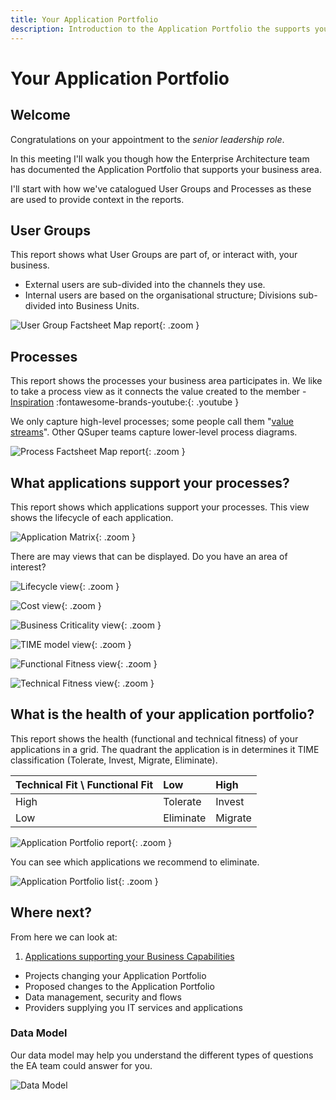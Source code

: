 ```yaml
---
title: Your Application Portfolio
description: Introduction to the Application Portfolio the supports your business area
---
```


# Your Application Portfolio

## Welcome

Congratulations on your appointment to the _senior leadership role_.

In this meeting I'll walk you though how the Enterprise Architecture team has documented the Application Portfolio that supports your business area.

I'll start with how we've catalogued User Groups and Processes as these are used to provide context in the reports.

## User Groups

This report shows what User Groups are part of, or interact with, your business.

- External users are sub-divided into the channels they use.
- Internal users are based on the organisational structure; Divisions sub-divided into Business Units.

![User Group Factsheet Map report](../assets/images/factsheet-map-user-group.png){: .zoom } 


## Processes

This report shows the processes your business area participates in. We like to take a process view as it connects the value created to the member - [Inspiration](https://www.youtube.com/watch?v=C1FPQloVb54) :fontawesome-brands-youtube:{: .youtube }

We only capture high-level processes; some people call them "[value streams](https://en.wikipedia.org/wiki/Value_stream)". Other QSuper teams capture lower-level process diagrams.

![Process Factsheet Map report](../assets/images/factsheet-map-process.png){: .zoom }

## What applications support your processes?

This report shows which applications support your processes. This view shows the lifecycle of each application.

![Application Matrix](../assets/images/application-matrix-process-ug-lifecycle.png){: .zoom } 

There are may views that can be displayed. Do you have an area of interest?

![Lifecycle view](../assets/images/view-lifecycle.png){: .zoom }

![Cost view](../assets/images/view-cost.png){: .zoom }

![Business Criticality view](../assets/images/view-criticality.png){: .zoom }

![TIME model view](../assets/images/view-time.png){: .zoom }

![Functional Fitness view](../assets/images/view-ff.png){: .zoom }

![Technical Fitness view](../assets/images/view-tf.png){: .zoom }

## What is the health of your application portfolio?

This report shows the health (functional and technical fitness) of your applications in a grid. The quadrant the application is in determines it TIME classification (Tolerate, Invest, Migrate, Eliminate).

Technical Fit \\ Functional Fit | Low       | High
:------------------------------ | :-------- | :------
High                            | Tolerate  | Invest
Low                             | Eliminate | Migrate

![Application Portfolio report](../assets/images/application-portfolio.png){: .zoom }

You can see which applications we recommend to eliminate.

![Application Portfolio list](../assets/images/application-portfolio-list.png){: .zoom }

## Where next?

From here we can look at:

1. [Applications supporting your Business Capabilities](business-capability)
- Projects changing your Application Portfolio
- Proposed changes to the Application Portfolio
- Data management, security and flows
- Providers supplying you IT services and applications

### Data Model

Our data model may help you understand the different types of questions the EA team could answer for you. 

![Data Model](../assets/images/data-model.png)
